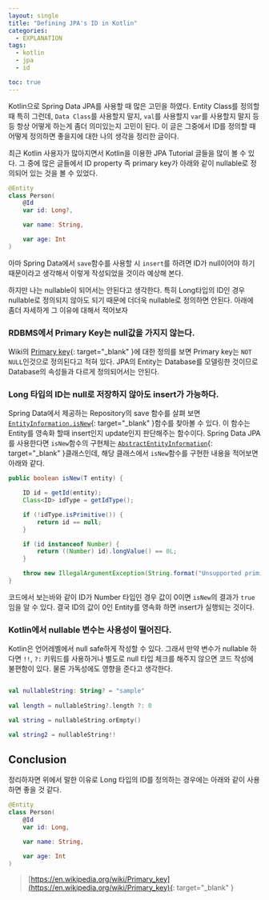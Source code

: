 ```yaml
---
layout: single
title: "Defining JPA's ID in Kotlin"
categories:
  - EXPLANATION
tags:
  - kotlin
  - jpa
  - id

toc: true
---
```


Kotlin으로 Spring Data JPA를 사용할 때 많은 고민을 하였다. Entity Class를 정의할 때 특히 그런데, `Data Class`를 사용할지 말지, `val`를 사용할지 `var`를 사용할지 말지 등등 항상 어떻게 하는게 좀더 의미있는지 고민이 된다. 이 글은 그중에서 ID를 정의할 때 어떻게 정의하면 좋을지에 대한 나의 생각을 정리한 글이다.

최근 Kotlin 사용자가 많아지면서 Kotlin을 이용한 JPA Tutorial 글들을 많이 볼 수 있다. 그 중에 많은 글들에서 ID property 즉 primary key가 아래와 같이 nullable로 정의되어 있는 것을 볼 수 있었다.

```kotlin
@Entity
class Person(
    @Id
    var id: Long?,

    var name: String,

    var age: Int
)
```

아마 Spring Data에서 `save`함수를 사용할 시 `insert`를 하려면 ID가 null이어야 하기 때문이라고 생각해서 이렇게 작성되었을 것이라 예상해 본다.

하지만 나는 nullable이 되어서는 안된다고 생각한다. 특히 Long타입의 ID인 경우 nullable로 정의되지 않아도 되기 때문에 더더욱 nullable로 정의하면 안된다. 아래에 좀더 자세하게 그 이유에 대해서 적어보자

### RDBMS에서 Primary Key는 null값을 가지지 않는다.

Wiki의 [Primary key](https://en.wikipedia.org/wiki/Primary_key){: target="\_blank" }에 대한 정의를 보면 Primary key는 `NOT NULL`인것으로 정의된다고 적혀 있다. JPA의 Entity는 Database를 모델링한 것이므로 Database의 속성들과 다르게 정의되어서는 안된다.

### Long 타입의 ID는 null로 저장하지 않아도 insert가 가능하다.

Spring Data에서 제공하는 Repository의 save 함수를 살펴 보면 [`EntityInformation.isNew`](https://docs.spring.io/spring-data/commons/docs/current/api/org/springframework/data/repository/core/EntityInformation.html){: target="\_blank" }함수를 찾아볼 수 있다. 이 함수는 Entity를 영속화 할때 insert인지 update인지 판단해주는 함수이다. Spring Data JPA를 사용한다면 `isNew`함수의 구현체는 [`AbstractEntityInformation`](https://docs.spring.io/spring-data/commons/docs/current/api/org/springframework/data/repository/core/support/AbstractEntityInformation.html){: target="\_blank" }클래스인데, 해당 클래스에서 `isNew`함수를 구현한 내용을 적어보면 아래와 같다.

```java
public boolean isNew(T entity) {

    ID id = getId(entity);
    Class<ID> idType = getIdType();

    if (!idType.isPrimitive()) {
        return id == null;
    }

    if (id instanceof Number) {
        return ((Number) id).longValue() == 0L;
    }

    throw new IllegalArgumentException(String.format("Unsupported primitive id type %s!", idType));
}
```

코드에서 보는바와 같이 ID가 Number 타입인 경우 값이 0이면 `isNew`의 결과가 `true`임을 알 수 있다. 결국 ID의 값이 0인 Entity를 영속화 하면 insert가 실행되는 것이다.

### Kotlin에서 nullable 변수는 사용성이 떨어진다.

Kotlin은 언어레벨에서 null safe하게 작성할 수 있다. 그래서 만약 변수가 nullable 하다면 `!!`, `?:` 키워드를 사용하거나 별도로 null 타입 체크를 해주지 않으면 코드 작성에 불편함이 있다. 물론 가독성에도 영향을 준다고 생각한다.

```kotlin

val nullableString: String? = "sample"
            
val length = nullableString?.length ?: 0

val string = nullableString.orEmpty()

val string2 = nullableString!!

```

## Conclusion

정리하자면 위에서 말한 이유로 Long 타입의 ID를 정의하는 경우에는 아래와 같이 사용하면 좋을 것 같다.

```kotlin
@Entity
class Person(
    @Id
    var id: Long,

    var name: String,

    var age: Int
)
```

> [https://en.wikipedia.org/wiki/Primary_key](https://en.wikipedia.org/wiki/Primary_key){: target="\_blank" }